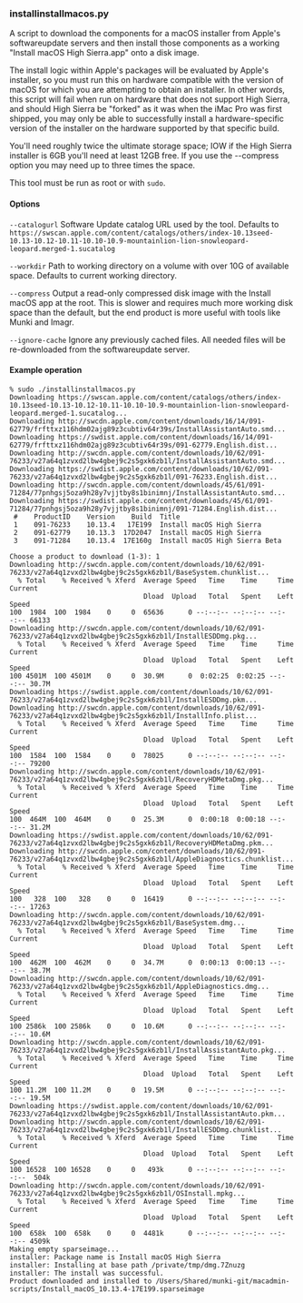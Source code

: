 ### installinstallmacos.py

A script to download the components for a macOS installer from Apple's softwareupdate servers and then install those components as a working "Install macOS High Sierra.app" onto a disk image.

The install logic within Apple's packages will be evaluated by Apple's installer, so you must run this on hardware compatible with the version of macOS for which you are attempting to obtain an installer. In other words, this script will fail when run on hardware that does not support High Sierra, and should High Sierra be "forked" as it was when the iMac Pro was first shipped, you may only be able to successfully install a hardware-specific version of the installer on the hardware supported by that specific build.

You'll need roughly twice the ultimate storage space; IOW if the High Sierra installer is 6GB you'll need at least 12GB free. If you use the --compress option you may need up to three times the space.

This tool must be run as root or with `sudo`.


#### Options

`--catalogurl` Software Update catalog URL used by the tool. Defaults to `https://swscan.apple.com/content/catalogs/others/index-10.13seed-10.13-10.12-10.11-10.10-10.9-mountainlion-lion-snowleopard-leopard.merged-1.sucatalog`

`--workdir` Path to working directory on a volume with over 10G of available space. Defaults to current working directory.

`--compress` Output a read-only compressed disk image with the Install macOS app at the root. This is slower and requires much more working disk space than the default, but the end product is more useful with tools like Munki and Imagr.

`--ignore-cache` Ignore any previously cached files. All needed files will be re-downloaded from the softwareupdate server.


#### Example operation

```
% sudo ./installinstallmacos.py 
Downloading https://swscan.apple.com/content/catalogs/others/index-10.13seed-10.13-10.12-10.11-10.10-10.9-mountainlion-lion-snowleopard-leopard.merged-1.sucatalog...
Downloading http://swcdn.apple.com/content/downloads/16/14/091-62779/frfttxz116hdm02ajg89z3cubtiv64r39s/InstallAssistantAuto.smd...
Downloading https://swdist.apple.com/content/downloads/16/14/091-62779/frfttxz116hdm02ajg89z3cubtiv64r39s/091-62779.English.dist...
Downloading http://swcdn.apple.com/content/downloads/10/62/091-76233/v27a64q1zvxd2lbw4gbej9c2s5gxk6zb1l/InstallAssistantAuto.smd...
Downloading https://swdist.apple.com/content/downloads/10/62/091-76233/v27a64q1zvxd2lbw4gbej9c2s5gxk6zb1l/091-76233.English.dist...
Downloading http://swcdn.apple.com/content/downloads/45/61/091-71284/77pnhgsj5oza9h28y7vjjtby8s1binimnj/InstallAssistantAuto.smd...
Downloading https://swdist.apple.com/content/downloads/45/61/091-71284/77pnhgsj5oza9h28y7vjjtby8s1binimnj/091-71284.English.dist...
 #    ProductID    Version    Build  Title
 1    091-76233    10.13.4   17E199  Install macOS High Sierra
 2    091-62779    10.13.3  17D2047  Install macOS High Sierra
 3    091-71284    10.13.4  17E160g  Install macOS High Sierra Beta

Choose a product to download (1-3): 1
Downloading http://swcdn.apple.com/content/downloads/10/62/091-76233/v27a64q1zvxd2lbw4gbej9c2s5gxk6zb1l/BaseSystem.chunklist...
  % Total    % Received % Xferd  Average Speed   Time    Time     Time  Current
                                 Dload  Upload   Total   Spent    Left  Speed
100  1984  100  1984    0     0  65636      0 --:--:-- --:--:-- --:--:-- 66133
Downloading http://swcdn.apple.com/content/downloads/10/62/091-76233/v27a64q1zvxd2lbw4gbej9c2s5gxk6zb1l/InstallESDDmg.pkg...
  % Total    % Received % Xferd  Average Speed   Time    Time     Time  Current
                                 Dload  Upload   Total   Spent    Left  Speed
100 4501M  100 4501M    0     0  30.9M      0  0:02:25  0:02:25 --:--:-- 30.7M
Downloading https://swdist.apple.com/content/downloads/10/62/091-76233/v27a64q1zvxd2lbw4gbej9c2s5gxk6zb1l/InstallESDDmg.pkm...
Downloading http://swcdn.apple.com/content/downloads/10/62/091-76233/v27a64q1zvxd2lbw4gbej9c2s5gxk6zb1l/InstallInfo.plist...
  % Total    % Received % Xferd  Average Speed   Time    Time     Time  Current
                                 Dload  Upload   Total   Spent    Left  Speed
100  1584  100  1584    0     0  78025      0 --:--:-- --:--:-- --:--:-- 79200
Downloading http://swcdn.apple.com/content/downloads/10/62/091-76233/v27a64q1zvxd2lbw4gbej9c2s5gxk6zb1l/RecoveryHDMetaDmg.pkg...
  % Total    % Received % Xferd  Average Speed   Time    Time     Time  Current
                                 Dload  Upload   Total   Spent    Left  Speed
100  464M  100  464M    0     0  25.3M      0  0:00:18  0:00:18 --:--:-- 31.2M
Downloading https://swdist.apple.com/content/downloads/10/62/091-76233/v27a64q1zvxd2lbw4gbej9c2s5gxk6zb1l/RecoveryHDMetaDmg.pkm...
Downloading http://swcdn.apple.com/content/downloads/10/62/091-76233/v27a64q1zvxd2lbw4gbej9c2s5gxk6zb1l/AppleDiagnostics.chunklist...
  % Total    % Received % Xferd  Average Speed   Time    Time     Time  Current
                                 Dload  Upload   Total   Spent    Left  Speed
100   328  100   328    0     0  16419      0 --:--:-- --:--:-- --:--:-- 17263
Downloading http://swcdn.apple.com/content/downloads/10/62/091-76233/v27a64q1zvxd2lbw4gbej9c2s5gxk6zb1l/BaseSystem.dmg...
  % Total    % Received % Xferd  Average Speed   Time    Time     Time  Current
                                 Dload  Upload   Total   Spent    Left  Speed
100  462M  100  462M    0     0  34.7M      0  0:00:13  0:00:13 --:--:-- 38.7M
Downloading http://swcdn.apple.com/content/downloads/10/62/091-76233/v27a64q1zvxd2lbw4gbej9c2s5gxk6zb1l/AppleDiagnostics.dmg...
  % Total    % Received % Xferd  Average Speed   Time    Time     Time  Current
                                 Dload  Upload   Total   Spent    Left  Speed
100 2586k  100 2586k    0     0  10.6M      0 --:--:-- --:--:-- --:--:-- 10.6M
Downloading http://swcdn.apple.com/content/downloads/10/62/091-76233/v27a64q1zvxd2lbw4gbej9c2s5gxk6zb1l/InstallAssistantAuto.pkg...
  % Total    % Received % Xferd  Average Speed   Time    Time     Time  Current
                                 Dload  Upload   Total   Spent    Left  Speed
100 11.2M  100 11.2M    0     0  19.5M      0 --:--:-- --:--:-- --:--:-- 19.5M
Downloading https://swdist.apple.com/content/downloads/10/62/091-76233/v27a64q1zvxd2lbw4gbej9c2s5gxk6zb1l/InstallAssistantAuto.pkm...
Downloading http://swcdn.apple.com/content/downloads/10/62/091-76233/v27a64q1zvxd2lbw4gbej9c2s5gxk6zb1l/InstallESDDmg.chunklist...
  % Total    % Received % Xferd  Average Speed   Time    Time     Time  Current
                                 Dload  Upload   Total   Spent    Left  Speed
100 16528  100 16528    0     0   493k      0 --:--:-- --:--:-- --:--:--  504k
Downloading http://swcdn.apple.com/content/downloads/10/62/091-76233/v27a64q1zvxd2lbw4gbej9c2s5gxk6zb1l/OSInstall.mpkg...
  % Total    % Received % Xferd  Average Speed   Time    Time     Time  Current
                                 Dload  Upload   Total   Spent    Left  Speed
100  658k  100  658k    0     0  4481k      0 --:--:-- --:--:-- --:--:-- 4509k
Making empty sparseimage...
installer: Package name is Install macOS High Sierra
installer: Installing at base path /private/tmp/dmg.7Znuzg
installer: The install was successful.
Product downloaded and installed to /Users/Shared/munki-git/macadmin-scripts/Install_macOS_10.13.4-17E199.sparseimage
```